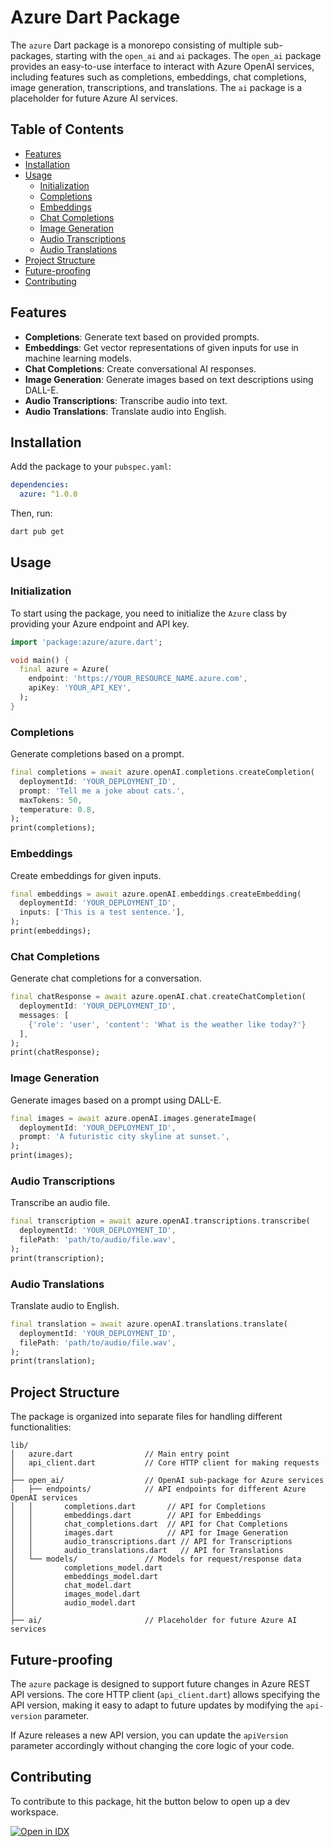 # Azure Dart Package

The `azure` Dart package is a monorepo consisting of multiple sub-packages, starting with the `open_ai` and `ai` packages. The `open_ai` package provides an easy-to-use interface to interact with Azure OpenAI services, including features such as completions, embeddings, chat completions, image generation, transcriptions, and translations. The `ai` package is a placeholder for future Azure AI services.

## Table of Contents

- [Features](#features)
- [Installation](#installation)
- [Usage](#usage)
  - [Initialization](#initialization)
  - [Completions](#completions)
  - [Embeddings](#embeddings)
  - [Chat Completions](#chat-completions)
  - [Image Generation](#image-generation)
  - [Audio Transcriptions](#audio-transcriptions)
  - [Audio Translations](#audio-translations)
- [Project Structure](#project-structure)
- [Future-proofing](#future-proofing)
- [Contributing](#contributing)

## Features

- **Completions**: Generate text based on provided prompts.
- **Embeddings**: Get vector representations of given inputs for use in machine learning models.
- **Chat Completions**: Create conversational AI responses.
- **Image Generation**: Generate images based on text descriptions using DALL-E.
- **Audio Transcriptions**: Transcribe audio into text.
- **Audio Translations**: Translate audio into English.

## Installation

Add the package to your `pubspec.yaml`:

```yaml
dependencies:
  azure: ^1.0.0
```

Then, run:

```sh
dart pub get
```

## Usage

### Initialization
To start using the package, you need to initialize the `Azure` class by providing your Azure endpoint and API key.

```dart
import 'package:azure/azure.dart';

void main() {
  final azure = Azure(
    endpoint: 'https://YOUR_RESOURCE_NAME.azure.com',
    apiKey: 'YOUR_API_KEY',
  );
}
```

### Completions
Generate completions based on a prompt.

```dart
final completions = await azure.openAI.completions.createCompletion(
  deploymentId: 'YOUR_DEPLOYMENT_ID',
  prompt: 'Tell me a joke about cats.',
  maxTokens: 50,
  temperature: 0.8,
);
print(completions);
```

### Embeddings
Create embeddings for given inputs.

```dart
final embeddings = await azure.openAI.embeddings.createEmbedding(
  deploymentId: 'YOUR_DEPLOYMENT_ID',
  inputs: ['This is a test sentence.'],
);
print(embeddings);
```

### Chat Completions
Generate chat completions for a conversation.

```dart
final chatResponse = await azure.openAI.chat.createChatCompletion(
  deploymentId: 'YOUR_DEPLOYMENT_ID',
  messages: [
    {'role': 'user', 'content': 'What is the weather like today?'}
  ],
);
print(chatResponse);
```

### Image Generation
Generate images based on a prompt using DALL-E.

```dart
final images = await azure.openAI.images.generateImage(
  deploymentId: 'YOUR_DEPLOYMENT_ID',
  prompt: 'A futuristic city skyline at sunset.',
);
print(images);
```

### Audio Transcriptions
Transcribe an audio file.

```dart
final transcription = await azure.openAI.transcriptions.transcribe(
  deploymentId: 'YOUR_DEPLOYMENT_ID',
  filePath: 'path/to/audio/file.wav',
);
print(transcription);
```

### Audio Translations
Translate audio to English.

```dart
final translation = await azure.openAI.translations.translate(
  deploymentId: 'YOUR_DEPLOYMENT_ID',
  filePath: 'path/to/audio/file.wav',
);
print(translation);
```

## Project Structure
The package is organized into separate files for handling different functionalities:

```plaintext
lib/
│   azure.dart                // Main entry point
│   api_client.dart           // Core HTTP client for making requests
│
├── open_ai/                  // OpenAI sub-package for Azure services
│   ├── endpoints/            // API endpoints for different Azure OpenAI services
│   │       completions.dart       // API for Completions
│   │       embeddings.dart        // API for Embeddings
│   │       chat_completions.dart  // API for Chat Completions
│   │       images.dart            // API for Image Generation
│   │       audio_transcriptions.dart // API for Transcriptions
│   │       audio_translations.dart   // API for Translations
│   └── models/               // Models for request/response data
│           completions_model.dart
│           embeddings_model.dart
│           chat_model.dart
│           images_model.dart
│           audio_model.dart
│
├── ai/                       // Placeholder for future Azure AI services
```

## Future-proofing
The `azure` package is designed to support future changes in Azure REST API versions. The core HTTP client (`api_client.dart`) allows specifying the API version, making it easy to adapt to future updates by modifying the `api-version` parameter.

If Azure releases a new API version, you can update the `apiVersion` parameter accordingly without changing the core logic of your code.

## Contributing
To contribute to this package, hit the button below to open up a dev workspace.

[![Open in IDX](https://idx.google.com/assets/open-in-idx-button.svg)](https://idx.google.com/new?template=https://github.com/tyler-jewell/azure)


